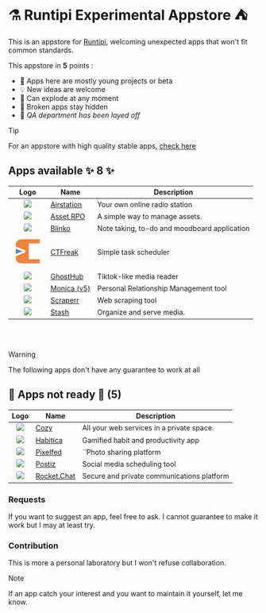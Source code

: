 # ⚗ Runtipi Experimental Appstore ⛺️

This is an appstore for [Runtipi](https://runtipi.io), welcoming unexpected apps that won't fit common standards.

This appstore in **5** points :

- 🌱 Apps here are mostly young projects or beta
- 💡 New ideas are welcome
- 🧪 Can explode at any moment
- 🙈 Broken apps stay hidden
- 🤫 _QA department has been layed off_

> [!TIP]  
> For an appstore with high quality stable apps, [check here](https://github.com/Lancelot-Enguerrand/Runtipi-Appstore)

## Apps available ✨ 8 ✨

|                                         Logo                                         | Name                                                   | Description                                  |
| :----------------------------------------------------------------------------------: | ------------------------------------------------------ | -------------------------------------------- |
| <img src="apps/airstation/metadata/logo.jpg" width="64" style="border-radius: 15%;"> | [Airstation](https://github.com/cheatsnake/airstation) | Your own online radio station                |
| <img src="apps/asset-rpo/metadata/logo.jpg" width="64" style="border-radius: 15%;">  | [Asset RPO](https://github.com/Red-Panda-One/asset)    | A simple way to manage assets.               |
|   <img src="apps/blinko/metadata/logo.jpg" width="64" style="border-radius: 15%;">   | [Blinko](https://github.com/blinko-space/blinko)       | Note taking, to-do and moodboard application |
|  <img src="apps/ctfreak/metadata/logo.jpg" width="64" style="border-radius: 15%;">   | [CTFreak](https://ctfreak.com/)                        | Simple task scheduler                        |
|  <img src="apps/ghosthub/metadata/logo.jpg" width="64" style="border-radius: 15%;">  | [GhostHub](https://github.com/BleedingXiko/GhostHub)   | Tiktok-like media reader                     |
|  <img src="apps/monica-5/metadata/logo.jpg" width="64" style="border-radius: 15%;">  | [Monica (v5)](https://github.com/monicahq/monica)      | Personal Relationship Management tool        |
|  <img src="apps/scraperr/metadata/logo.jpg" width="64" style="border-radius: 15%;">  | [Scraperr](https://github.com/jaypyles/Scraperr)       | Web scraping tool                            |
|   <img src="apps/stash/metadata/logo.jpg" width="64" style="border-radius: 15%;">    | [Stash](https://github.com/stashapp/stash)             | Organize and serve media.                    |

<br><br>

> [!WARNING]
> The following apps don't have any guarantee to work at all

## 🚧 Apps not ready 🔨 (5)

|                                         Logo                                         | Name                                                     | Description                                |
| :----------------------------------------------------------------------------------: | -------------------------------------------------------- | ------------------------------------------ |
|    <img src="apps/cozy/metadata/logo.jpg" width="64" style="border-radius: 15%;">    | [Cozy](https://github.com/cozy/cozy-stack)               | All your web services in a private space.  |
|  <img src="apps/habitica/metadata/logo.jpg" width="64" style="border-radius: 15%;">  | [Habitica](https://github.com/awinterstein/habitica)     | Gamified habit and productivity app        |
|  <img src="apps/pixelfed/metadata/logo.jpg" width="64" style="border-radius: 15%;">  | [Pixelfed](https://github.com/pixelfed/pixelfeda)        | ¨Photo sharing platform                    |
|   <img src="apps/postiz/metadata/logo.jpg" width="64" style="border-radius: 15%;">   | [Postiz](https://github.com/gitroomhq/postiz-app/)       | Social media scheduling tool               |
| <img src="apps/rocketchat/metadata/logo.jpg" width="64" style="border-radius: 15%;"> | [Rocket.Chat](https://github.com/RocketChat/Rocket.Chat) | Secure and private communications platform |

### Requests

If you want to suggest an app, feel free to ask.
I cannot guarantee to make it work but I may at least try.

### Contribution

This is more a personal laboratory but I won't refuse collaboration.

> [!NOTE]
> If an app catch your interest and you want to maintain it yourself, let me know.
